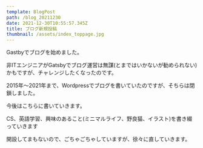 ```yaml
---
template: BlogPost
path: /blog_20211230
date: 2021-12-30T10:55:57.345Z
title: ブログ新規投稿
thumbnail: /assets/index_toppage.jpg
---
```

Gastbyでブログを始めました。

非ITエンジニアがGatsbyでブログ運営は無謀(とまではいかないが勧められない)かもですが、チャレンジしたくなったのです。

2015年～2021年まで、Wordpressでブログを書いていたのですが、そちらは閉鎖しました。

今後はこちらに書いていきます。

CS、英語学習、興味のあること(ミニマルライフ、野良猫、イラスト)を書き綴っていきます

開設してまもないので、ごちゃごちゃしていますが、徐々に直していきます。

